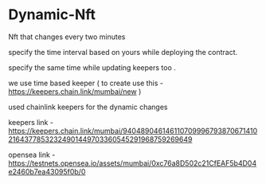 # Dynamic-Nft
Nft that changes every two minutes

specify the time interval based on yours while deploying the contract.

specify the same time while updating keepers too .

we use time based keeper ( to create use this - https://keepers.chain.link/mumbai/new )

used chainlink keepers for the dynamic changes 

keepers link - https://keepers.chain.link/mumbai/94048904614611070999679387067141021643778532324901449703360545291968759269649

opensea link - https://testnets.opensea.io/assets/mumbai/0xc76a8D502c21CfEAF5b4D04e2460b7ea43095f0b/0
